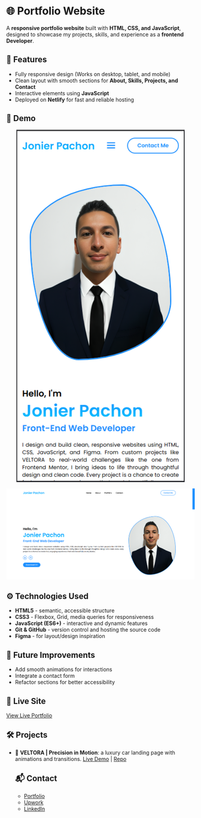 # 🌐 Portfolio Website

A **responsive portfolio website** built with **HTML, CSS, and JavaScript**, designed to showcase my projects, skills, and experience as a **frontend Developer**.

## 🚀 Features
- Fully responsive design (Works on desktop, tablet, and mobile)
- Clean layout with smooth sections for **About, Skills, Projects, and Contact**
- Interactive elements using **JavaScript**
- Deployed on **Netlify** for fast and reliable hosting

## 📸 Demo
<p align="center"><img src="https://github.com/JonierPachon/My-web-site/blob/main/assets/README/phone1.png" alt="My Image" width="450" height="auto" ></p>
<p align="center"><img src="https://github.com/JonierPachon/My-web-site/blob/main/assets/README/pc1.png" alt="My Image" width="1000" height="auto" ></p>

## ⚙️ Technologies Used
- **HTML5** - semantic, accessible structure
- **CSS3** - Flexbox, Grid, media queries for responsiveness
- **JavaScript (ES6+)** - interactive and dynamic features
- **Git & GitHub** - version control and hosting the source code
- **Figma** - for layout/design inspiration

## 🚧 Future Improvements
- Add smooth animations for interactions
- Integrate a contact form
- Refactor sections for better accessibility

## 📍 Live Site
[View Live Portfolio](https://funny-rabanadas-625f53.netlify.app/)

## 🛠️ Projects

- 🤣 **VELTORA | Precision in Motion**: a luxury car landing page with animations and transitions. [Live Demo](https://delicate-muffin-733873.netlify.app/#home) | [Repo](https://github.com/JonierPachon/VELTORA-Precision-in-Motion)

  ## 📬 Contact
  - [Portfolio](https://funny-rabanadas-625f53.netlify.app/)
  - [Upwork](https://www.upwork.com/freelancers/~01464b03b8977f4c4c?mp_source=share)
  - [LinkedIn](https://www.linkedin.com/in/jonierpachon)
